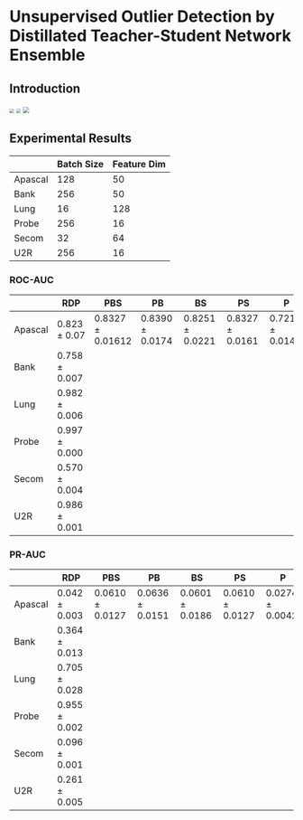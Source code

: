 # Unsupervised Outlier Detection by Distillated Teacher-Student Network Ensemble

## Introduction

<img src="https://i.loli.net/2020/07/20/3G7DNKjwfQkiIz4.png" style="zoom: 50%;" />

<img src="https://i.loli.net/2020/07/20/8Ie2Q3mpdPHtrYF.png" style="zoom:50%;" />

<img src="https://i.loli.net/2020/07/20/OEcQSvZmfBz1ACt.png" style="zoom: 67%;" />

## Experimental Results

|         | Batch Size | Feature Dim |
| ------- | ---------- | ----------- |
| Apascal | 128        | 50          |
| Bank    | 256        | 50          |
| Lung    | 16         | 128         |
| Probe   | 256        | 16          |
| Secom   | 32         | 64          |
| U2R     | 256        | 16          |



### ROC-AUC

|         | RDP              | PBS                  | PB                 | BS                 | PS                 | P                  | B                  |
| ------- | ---------------- | -------------------- | ------------------ | ------------------ | ------------------ | ------------------ | ------------------ |
| Apascal | $0.823 \pm 0.07$ | $0.8327 \pm 0.01612$ | $0.8390\pm 0.0174$ | $0.8251\pm 0.0221$ | $0.8327\pm 0.0161$ | $0.7217\pm 0.0144$ | $0.8303\pm 0.0226$ |
| Bank    | $0.758\pm 0.007$ |                      |                    |                    |                    |                    |                    |
| Lung    | $0.982\pm0.006$  |                      |                    |                    |                    |                    |                    |
| Probe   | $0.997\pm0.000$  |                      |                    |                    |                    |                    |                    |
| Secom   | $0.570\pm 0.004$ |                      |                    |                    |                    |                    |                    |
| U2R     | $0.986\pm 0.001$ |                      |                    |                    |                    |                    |                    |

### PR-AUC

|         | RDP              | PBS                 | PB                 | BS                 | PS                | P                  | B                  |
| ------- | ---------------- | ------------------- | ------------------ | ------------------ | ----------------- | ------------------ | ------------------ |
| Apascal | $0.042\pm 0.003$ | $0.0610 \pm 0.0127$ | $0.0636\pm 0.0151$ | $0.0601\pm 0.0186$ | $0.0610\pm0.0127$ | $0.0274\pm 0.0042$ | $0.0600\pm 0.0182$ |
| Bank    | $0.364\pm 0.013$ |                     |                    |                    |                   |                    |                    |
| Lung    | $0.705\pm 0.028$ |                     |                    |                    |                   |                    |                    |
| Probe   | $0.955\pm 0.002$ |                     |                    |                    |                   |                    |                    |
| Secom   | $0.096\pm 0.001$ |                     |                    |                    |                   |                    |                    |
| U2R     | $0.261\pm0.005$  |                     |                    |                    |                   |                    |                    |